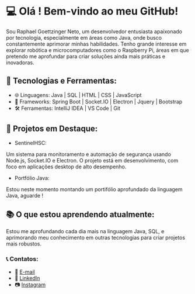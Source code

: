 # 💻 Olá ! Bem-vindo ao meu GitHub!

Sou Raphael Goettzinger Neto, um desenvolvedor entusiasta apaixonado por tecnologia, especialmente em áreas como Java, onde busco constantemente aprimorar minhas habilidades. Tenho grande interesse em explorar robótica e microcomputadores como o Raspberry Pi, áreas em que pretendo me aprofundar para criar soluções ainda mais práticas e inovadoras.

## 🔧 Tecnologias e Ferramentas:

-  🌐 Linguagens: Java | SQL | HTML | CSS | JavaScript
-  🧰 Frameworks: Spring Boot | Socket.IO | Electron | Jquery | Bootstrap
-  🛠 Ferramentas: IntelliJ IDEA | VS Code | Git 

## 🚀 Projetos em Destaque:

- SentinelHSC:

Um sistema para monitoramento e automação de segurança usando Node.js, Socket.IO e Electron. O projeto está em desenvolvimento, com foco em aplicações desktop de alto desempenho.

- Portfólio Java:

Estou neste momento montando um portifólio aprofundado da linguagem Java, aguarde !


## 📚 O que estou aprendendo atualmente:

Estou me aprofundando cada dia mais na linguagem Java, SQL, e aprimorando meu conhecimento em outras tecnologias para criar projetos mais robustos.

### 📞 Contatos:
- 📧 [E-mail](raphaelgoettzinger@gmail.com)
- 💼 [LinkedIn](https://www.linkedin.com/in/raphael-goettzinger-neto-136274298/)
- 📷 [Instagram](https://www.instagram.com/rapha_goettzinger/?hl=pt-br)

